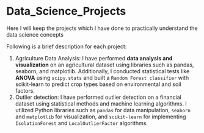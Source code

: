 # Data_Science_Projects
Here I will keep the projects which I have done to practically understand the data science concepts

Following is a brief description for each project:

1. Agriculture Data Analysis: I have performed **data analysis and visualization** on an agricultural dataset using libraries such as pandas, seaborn, and matplotlib. Additionally, I conducted statistical tests like **ANOVA** using `scipy.stats` and built a `Random Forest classifier` with scikit-learn to predict crop types based on environmental and soil factors.
2. Outlier detection: I have performed outlier detection on a financial dataset using statistical methods and machine learning algorithms. I utilized Python libraries such as `pandas` for data manipulation, `seaborn` and `matplotlib` for visualization, and `scikit-learn` for implementing `IsolationForest` and `LocalOutlierFactor` algorithms.
